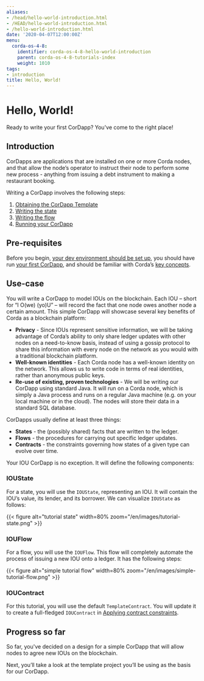 ```yaml
---
aliases:
- /head/hello-world-introduction.html
- /HEAD/hello-world-introduction.html
- /hello-world-introduction.html
date: '2020-04-07T12:00:00Z'
menu:
  corda-os-4-8:
    identifier: corda-os-4-8-hello-world-introduction
    parent: corda-os-4-8-tutorials-index
    weight: 1010
tags:
- introduction
title: Hello, World!
---
```



# Hello, World!

Ready to write your first CorDapp? You've come to the right place!

## Introduction

CorDapps are applications that are installed on one or more Corda nodes, and that allow the node’s operator to instruct their node to perform some new process - anything from
issuing a debt instrument to making a restaurant booking.

Writing a CorDapp involves the following steps:

1. [Obtaining the CorDapp Template](hello-world-template.md)
2. [Writing the state](hello-world-state.md)
3. [Writing the flow](hello-world-flow.md)
4. [Running your CorDapp](hello-world-running.md)

## Pre-requisites

Before you begin, [your dev environment should be set up](getting-set-up.md), you should have run
[your first CorDapp](tutorial-cordapp.md), and should be familiar with Corda’s [key concepts](key-concepts.md).

## Use-case

You will write a CorDapp to model IOUs on the blockchain. Each IOU – short for “I O(we) (yo)U” – will record the fact that one node owes
another node a certain amount. This simple CorDapp will showcase several key benefits of Corda as a blockchain platform:


* **Privacy** - Since IOUs represent sensitive information, we will be taking advantage of Corda’s ability to only share
ledger updates with other nodes on a need-to-know basis, instead of using a gossip protocol to share this information with every node on
the network as you would with a traditional blockchain platform.
* **Well-known identities** - Each Corda node has a well-known identity on the network. This allows us to write code in terms of real
identities, rather than anonymous public keys.
* **Re-use of existing, proven technologies** - We will be writing our CorDapp using standard Java. It will run on a Corda node, which is
simply a Java process and runs on a regular Java machine (e.g. on your local machine or in the cloud). The nodes will store their data in
a standard SQL database.

CorDapps usually define at least three things:


* **States** - the (possibly shared) facts that are written to the ledger.
* **Flows** - the procedures for carrying out specific ledger updates.
* **Contracts** - the constraints governing how states of a given type can evolve over time.

Your IOU CorDapp is no exception. It will define the following components:


### IOUState

For a state, you will use the `IOUState`, representing an IOU. It will contain the IOU’s value, its lender, and its borrower. We can visualize
`IOUState` as follows:


{{< figure alt="tutorial state" width=80% zoom="/en/images/tutorial-state.png" >}}


### IOUFlow

For a flow, you will use the `IOUFlow`. This flow will completely automate the process of issuing a new IOU onto a ledger. It has the following
steps:


{{< figure alt="simple tutorial flow" width=80% zoom="/en/images/simple-tutorial-flow.png" >}}


### IOUContract

For this tutorial, you will use the default `TemplateContract`. You will update it to create a full-fledged `IOUContract` in [Applying contract constraints](tut-two-party-introduction.md).


## Progress so far

So far, you've decided on a design for a simple CorDapp that will allow nodes to agree new IOUs on the blockchain.

Next, you’ll take a look at the template project you’ll be using as the basis for our CorDapp.
